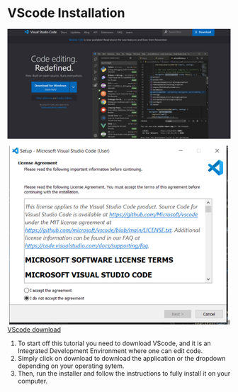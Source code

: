# VScode Installation
![Image](vscode.png)
![Image](install.png)
[VScode download](https://code.visualstudio.com/)
1. To start off this tutorial you need to download VScode, and it is an Integrated Development Environment where one can edit code.
2. Simply click on download to download the application or the dropdown depending on your operating sytem.
3. Then, run the installer and follow the instructions to fully install it on your computer.
